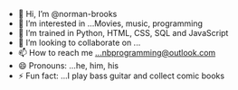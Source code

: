- 👋 Hi, I’m @norman-brooks
- 👀 I’m interested in ...Movies, music, programming
- 🌱 I’m trained in Python, HTML, CSS, SQL and JavaScript
- 💞️ I’m looking to collaborate on ...
- 📫 How to reach me ...nbprogramming@outlook.com
- 😄 Pronouns: ...he, him, his
- ⚡ Fun fact: ...I play bass guitar and collect comic books

<!---
norman-brooks/norman-brooks is a ✨ special ✨ repository because its `README.md` (this file) appears on your GitHub profile.
You can click the Preview link to take a look at your changes.
--->
